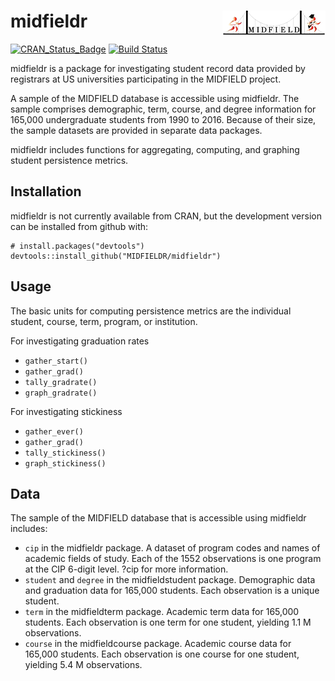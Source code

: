 
midfieldr <a href="https://engineering.purdue.edu/MIDFIELD" target="blank"><img src="man/figures/midfieldcut.png" align="right"/></a>
=====================================================================================================================================

[![CRAN\_Status\_Badge](http://www.r-pkg.org/badges/version/midfieldr)](http://cran.r-project.org/package=midfieldr) [![Build Status](https://travis-ci.org/MIDFIELDR/midfieldr.svg?branch=master)](https://travis-ci.org/MIDFIELDR/midfieldr)

midfieldr is a package for investigating student record data provided by registrars at US universities participating in the MIDFIELD project.

A sample of the MIDFIELD database is accessible using midfieldr. The sample comprises demographic, term, course, and degree information for 165,000 undergraduate students from 1990 to 2016. Because of their size, the sample datasets are provided in separate data packages.

midfieldr includes functions for aggregating, computing, and graphing student persistence metrics.

Installation
------------

midfieldr is not currently available from CRAN, but the development version can be installed from github with:

    # install.packages("devtools")
    devtools::install_github("MIDFIELDR/midfieldr")

Usage
-----

The basic units for computing persistence metrics are the individual student, course, term, program, or institution.

For investigating graduation rates

-   `gather_start()`
-   `gather_grad()`
-   `tally_gradrate()`
-   `graph_gradrate()`

For investigating stickiness

-   `gather_ever()`
-   `gather_grad()`
-   `tally_stickiness()`
-   `graph_stickiness()`

Data
----

The sample of the MIDFIELD database that is accessible using midfieldr includes:

-   `cip` in the midfieldr package. A dataset of program codes and names of academic fields of study. Each of the 1552 observations is one program at the CIP 6-digit level. ?cip for more information.
-   `student` and `degree` in the midfieldstudent package. Demographic data and graduation data for 165,000 students. Each observation is a unique student.
-   `term` in the midfieldterm package. Academic term data for 165,000 students. Each observation is one term for one student, yielding 1.1 M observations.
-   `course` in the midfieldcourse package. Academic course data for 165,000 students. Each observation is one course for one student, yielding 5.4 M observations.
